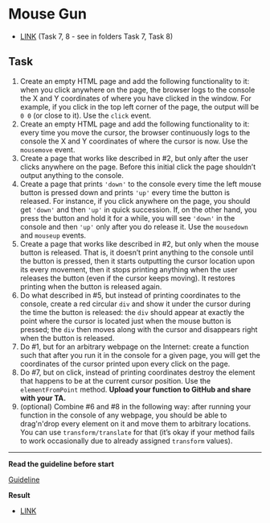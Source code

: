 # Mouse Gun
- [LINK](https://dsrtf0x-git.github.io/js_mouse-gun-DOM/) (Task 7, 8 - see in folders Task 7, Task 8)
## Task

1. Create an empty HTML page and add the following functionality to it: when you click anywhere on the page, the browser logs to the console the X and Y coordinates of where you have clicked in the window. For example, if you click in the top left corner of the page, the output will be `0 0` (or close to it). Use the `click` event.
2. Create an empty HTML page and add the following functionality to it: every time you move the cursor, the browser continuously logs to the console the X and Y coordinates of where the cursor is now. Use the `mousemove` event.
3. Create a page that works like described in #2, but only after the user clicks anywhere on the page. Before this initial click the page shouldn’t output anything to the console.
4. Create a page that prints `'down'` to the console every time the left mouse button is pressed down and prints `'up'` every time the button is released. For instance, if you click anywhere on the page, you should get `'down'` and then `'up'` in quick succession. If, on the other hand, you press the button and hold it for a while, you will see `'down'` in the console and then `'up'` only after you do release it. Use the `mousedown` and `mouseup` events.
5. Create a page that works like described in #2, but only when the mouse button is released. That is, it doesn’t print anything to the console until the button is pressed, then it starts outputting the cursor location upon its every movement, then it stops printing anything when the user releases the button (even if the cursor keeps moving). It restores printing when the button is released again.
6. Do what described in #5, but instead of printing coordinates to the console, create a red circular `div` and show it under the cursor during the time the button is released: the `div` should appear at exactly the point where the cursor is located just when the mouse button is pressed; the `div` then moves along with the cursor and disappears right when the button is released.
7. Do #1, but for an arbitrary webpage on the Internet: create a function such that after you run it in the console for a given page, you will get the coordinates of the cursor printed upon every click on the page.
8. Do #7, but on click, instead of printing coordinates destroy the element that happens to be at the current cursor position. Use the `elementFromPoint` method. __Upload your function to GitHub and share with your TA.__
9. (optional) Combine #6 and #8 in the following way: after running your function in the console of any webpage, you should be able to drag'n'drop every element on it and move them to arbitrary locations. You can use `transform/translate` for that (it’s okay if your method fails to work occasionally due to already assigned `transform` values).
---
**Read the guideline before start**

[Guideline](https://github.com/mate-academy/js_task-DOM-guideline)

**Result**

- [LINK](https://dsrtf0x-git.github.io/js_mouse-gun-DOM/)
